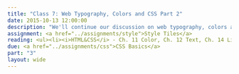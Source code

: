 ```yaml
---
title: "Class 7: Web Typography, Colors and CSS Part 2"
date: 2015-10-13 12:00:00
description: "We'll continue our discussion on web typography, colors and styles.  We'll also do a hands-on CSS exercise in class using CodePen."
assignment: <a href="../assignments/style">Style Tiles</a>
reading: <ul><li><i>HTML&CSS</i> - Ch. 11 Color, Ch. 12 Text, Ch. 14 Lists Tables & Forms</li><li><a href="http://seesparkbox.com/foundry/our_new_responsive_design_deliverable_the_style_prototype">Our New Responsive Design Deliverable - The Style Prototype</a></li><li><a href="http://alistapart.com/article/how-we-read">How We Read by Jason Santa Maria</a></li><li><a href="http://lynda.com/CSS-tutorials/Making-Sense-CSS-Box-Model/372544-2.html">Understanding the CSS Box Model on Lynda.com</a></li><li><a href="http://www.smashingmagazine.com/2014/09/balancing-line-length-font-size-responsive-web-design/">Size Matters - Balancing Line Length and Font Size in Responsive Web Design</a></li><li><a href="http://viljamis.com/blog/2013/prototyping-responsive-typography/">Prototyping Responsive Typography</a></li></ul>
due: <a href="../assignments/css">CSS Basics</a>
part: "3"
layout: wide
---
```


